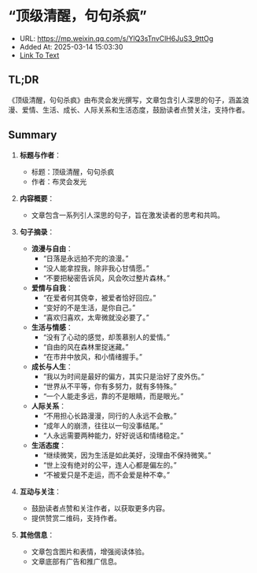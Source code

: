 # “顶级清醒，句句杀疯”
- URL: https://mp.weixin.qq.com/s/YlQ3sTnvClH6JuS3_9ttOg
- Added At: 2025-03-14 15:03:30
- [Link To Text](2025-03-14-“顶级清醒，句句杀疯”_raw.md)

## TL;DR
《顶级清醒，句句杀疯》由布灵会发光撰写，文章包含引人深思的句子，涵盖浪漫、爱情、生活、成长、人际关系和生活态度，鼓励读者点赞关注，支持作者。

## Summary
1. **标题与作者**：
   - 标题：顶级清醒，句句杀疯
   - 作者：布灵会发光

2. **内容概要**：
   - 文章包含一系列引人深思的句子，旨在激发读者的思考和共鸣。

3. **句子摘录**：
   - **浪漫与自由**：
     - “日落是永远拍不完的浪漫。”
     - “没人能拿捏我，除非我心甘情愿。”
     - “不要把秘密告诉风，风会吹过整片森林。”
   - **爱情与自我**：
     - “在爱者何其侥幸，被爱者恰好回应。”
     - “变好的不是生活，是你自己。”
     - “喜欢归喜欢，太卑微就没必要了。”
   - **生活与情感**：
     - “没有了心动的感觉，却羡慕别人的爱情。”
     - “自由的风在森林里捉迷藏。”
     - “在市井中放风，和小情绪握手。”
   - **成长与人生**：
     - “我以为时间是最好的偏方，其实只是治好了皮外伤。”
     - “世界从不平等，你有多努力，就有多特殊。”
     - “一个人能走多远，靠的不是眼睛，而是眼光。”
   - **人际关系**：
     - “不用担心长路漫漫，同行的人永远不会散。”
     - “成年人的崩溃，往往以一句没事结尾。”
     - “人永远需要两种能力，好好说话和情绪稳定。”
   - **生活态度**：
     - “继续微笑，因为生活是如此美好，没理由不保持微笑。”
     - “世上没有绝对的公平，连人心都是偏左的。”
     - “不被爱只是不走运，而不会爱是种不幸。”

4. **互动与关注**：
   - 鼓励读者点赞和关注作者，以获取更多内容。
   - 提供赞赏二维码，支持作者。

5. **其他信息**：
   - 文章包含图片和表情，增强阅读体验。
   - 文章底部有广告和推广信息。
